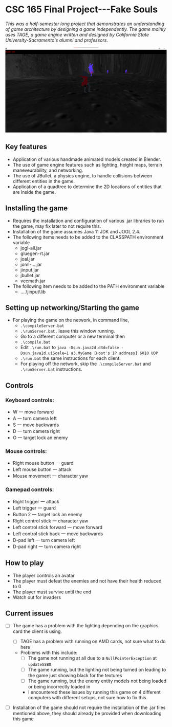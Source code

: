 # CSC 165 Final Project---Fake Souls
 _This was a half-semester long project that demonstrates an understanding of game architecture by designing a game independently. The game mainly uses TAGE, a game engine written and designed by California State University-Sacramento's alumni and professors._

![Screenshot of the game](/screenshot_20240830_105938.png)
## Key features
- Application of various handmade animated models created in Blender.
- The use of game engine features such as lighting, height maps, terrain maneveurability, and networking.
- The use of JBullet, a physics engine, to handle collisions between different entities in the game.
- Application of a quadtree to determine the 2D locations of entities that are inside the game.

## Installing the game
- Requires the installation and configuration of various .jar libraries to run the game, may fix later to not require this.
- Installation of the game assumes Java 11 JDK and JOGL 2.4. 
- The following items needs to be added to the CLASSPATH environment variable
	- jogl-all.jar
	- gluegen-rt.jar
	- joal.jar
	- joml-....jar
	- jinput.jar
	- jbullet.jar
	- vecmath.jar
-  The following item needs to be added to the PATH environment variable
	- ....\jinput\lib

## Setting up networking/Starting the game
- For playing the game on the network, in command line,
	- `.\compileServer.bat`
	- `.\runServer.bat,` leave this window running.
	- Go to a different computer or a new terminal then
	- `.\compile.bat`
	- Edit `.\run.bat` to `java -Dsun.java2d.d3d=false -Dsun.java2d.uiScale=1 a3.MyGame [Host's IP address] 6010 UDP`
	- `.\run.bat` the same instructions for each client.
	- For playing off the network, skip the `.\compileServer.bat` and `.\runServer.bat` instructions.

## Controls
### Keyboard controls:
- W 一 move forward
- A 一 turn camera left
- S 一 move backwards
- D 一 turn camera right
- O 一 target lock an enemy
### Mouse controls:
- Right mouse button 一 guard
- Left mouse button 一 attack
- Mouse movement 一 character yaw
### Gamepad controls:
- Right trigger 一 attack
- Left trigger 一 guard
- Button 2 一 target lock an enemy
- Right control stick 一 character yaw
- Left control stick forward 一 move forward
- Left control stick back 一 move backwards
- D-pad left 一 turn camera left
- D-pad right 一 turn camera right

## How to play
- The player controls an avatar
- The player must defeat the enemies and not have their health reduced to 0
- The player must survive until the end
- Watch out for invaders

## Current issues
- [ ] The game has a problem with the lighting depending on the graphics card the client is using.
	- [ ] TAGE has a problem with running on AMD cards, not sure what to do here
	- Problems with this include:
		- [ ] The game not running at all due to a `NullPointerException` at `updateSSBO`
		- [ ] The game running, but the lighting not being turned on leading to the game just showing black for the textures
		- [ ] The game running, but the enemy entity models not being loaded or being incorrectly loaded in
		- I encountered these issues by running this game on 4 different computers with different setups, not sure how to fix this.

- [ ] Installation of the game should not require the installation of the .jar files mentioned above, they should already be provided when downloading this game
